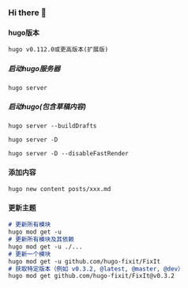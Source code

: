 ### Hi there 👋

#### hugo版本
```markdown
hugo v0.112.0或更高版本(扩展版)
```

##### 启动hugo服务器
```shell
hugo server
```

##### 启动hugo(包含草稿内容)
```shell
hugo server --buildDrafts

hugo server -D

hugo server -D --disableFastRender
```

#### 添加内容
```shell
hugo new content posts/xxx.md
```

#### 更新主题
```markdown
# 更新所有模块
hugo mod get -u
# 更新所有模块及其依赖
hugo mod get -u ./...
# 更新一个模块
hugo mod get -u github.com/hugo-fixit/FixIt
# 获取特定版本（例如 v0.3.2, @latest, @master, @dev）
hugo mod get github.com/hugo-fixit/FixIt@v0.3.2
```